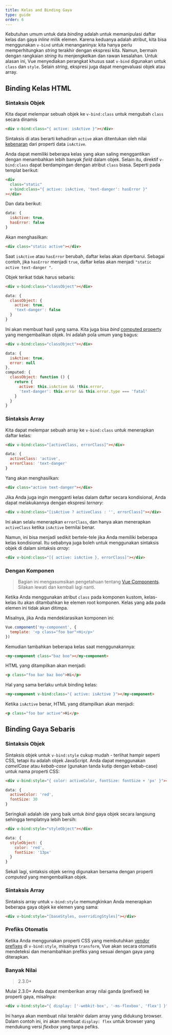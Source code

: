 ```yaml
---
title: Kelas and Binding Gaya
type: guide
order: 6
---
```


Kebutuhan umum untuk data *binding* adalah untuk memanipulasi daftar kelas dan gaya *inline* milik elemen. Karena keduanya adalah atribut, kita bisa menggunakan `v-bind` untuk menanganinya: kita hanya perlu memperhitungkan *string* terakhir dengan ekspresi kita. Namun, bermain dengan rangkaian *string* itu menjengkelkan dan rawan kesalahan. Untuk alasan ini, Vue menyediakan perangkat khusus saat `v-bind` digunakan untuk `class` dan `style`. Selain *string*, ekspresi juga dapat mengevaluasi objek atau array.

## Binding Kelas HTML

### Sintaksis Objek

Kita dapat melempar sebuah objek ke `v-bind:class` untuk mengubah `class` secara dinamis

``` html
<div v-bind:class="{ active: isActive }"></div>
```

Sintaksis di atas berarti kehadiran `active` akan ditentukan oleh nilai [kebenaran](https://developer.mozilla.org/en-US/docs/Glossary/Truthy) dari properti data `isActive`.

Anda dapat memiliki beberapa kelas yang akan saling menggantikan dengan menambahkan lebih banyak *field* dalam objek. Selain itu, direktif `v-bind:class` dapat berdampingan dengan atribut `class` biasa. Seperti pada templat berikut:

``` html
<div
  class="static"
  v-bind:class="{ active: isActive, 'text-danger': hasError }"
></div>
```

Dan data berikut:

``` js
data: {
  isActive: true,
  hasError: false
}
```

Akan menghasilkan:

``` html
<div class="static active"></div>
```

Saat `isActive` atau `hasError` berubah, daftar kelas akan diperbarui. Sebagai contoh, jika `hasError` menjadi `true`, daftar kelas akan menjadi `"static active text-danger "`.

Objek terikat tidak harus sebaris:

``` html
<div v-bind:class="classObject"></div>
```
``` js
data: {
  classObject: {
    active: true,
    'text-danger': false
  }
}
```

Ini akan membuat hasil yang sama. Kita juga bisa *bind* [computed property](computed.html) yang mengembalikan objek. Ini adalah pola umum yang bagus:

``` html
<div v-bind:class="classObject"></div>
```
``` js
data: {
  isActive: true,
  error: null
},
computed: {
  classObject: function () {
    return {
      active: this.isActive && !this.error,
      'text-danger': this.error && this.error.type === 'fatal'
    }
  }
}
```

### Sintaksis Array

Kita dapat melempar sebuah array ke `v-bind:class` untuk menerapkan daftar kelas:

``` html
<div v-bind:class="[activeClass, errorClass]"></div>
```
``` js
data: {
  activeClass: 'active',
  errorClass: 'text-danger'
}
```

Yang akan menghasilkan:

``` html
<div class="active text-danger"></div>
```

Jika Anda juga ingin mengganti kelas dalam daftar secara kondisional, Anda dapat melakukannya dengan ekspresi *ternary*:

``` html
<div v-bind:class="[isActive ? activeClass : '', errorClass]"></div>
```

Ini akan selalu menerapkan `errorClass`, dan hanya akan menerapkan `activeClass` ketika `isActive` bernilai benar.

Namun, ini bisa menjadi sedikit bertele-tele jika Anda memiliki beberapa kelas kondisional. Itu sebabnya juga boleh untuk menggunakan sintaksis objek di dalam sintaksis *array*:

``` html
<div v-bind:class="[{ active: isActive }, errorClass]"></div>
```

### Dengan Komponen

> Bagian ini mengasumsikan pengetahuan tentang [Vue Components](components.html). Silakan lewati dan kembali lagi nanti.

Ketika Anda menggunakan atribut `class` pada komponen kustom, kelas-kelas itu akan ditambahkan ke elemen root komponen. Kelas yang ada pada elemen ini tidak akan ditimpa.

Misalnya, jika Anda mendeklarasikan komponen ini:

``` js
Vue.component('my-component', {
  template: '<p class="foo bar">Hi</p>'
})
```

Kemudian tambahkan beberapa kelas saat menggunakannya:

``` html
<my-component class="baz boo"></my-component>
```

HTML yang ditampilkan akan menjadi:

``` html
<p class="foo bar baz boo">Hi</p>
```

Hal yang sama berlaku untuk binding kelas:

``` html
<my-component v-bind:class="{ active: isActive }"></my-component>
```

Ketika `isActive` benar, HTML yang ditampilkan akan menjadi:

``` html
<p class="foo bar active">Hi</p>
```

## Binding Gaya Sebaris

### Sintaksis Objek

Sintaksis objek untuk `v-bind:style` cukup mudah - terlihat hampir seperti CSS, tetapi itu adalah objek JavaScript. Anda dapat menggunakan *camelCase* atau *kebab-case* (gunakan tanda kutip dengan kebab-case) untuk nama properti CSS:

``` html
<div v-bind:style="{ color: activeColor, fontSize: fontSize + 'px' }"></div>
```
``` js
data: {
  activeColor: 'red',
  fontSize: 30
}
```

Seringkali adalah ide yang baik untuk *bind* gaya objek secara langsung sehingga templatnya lebih bersih:

``` html
<div v-bind:style="styleObject"></div>
```
``` js
data: {
  styleObject: {
    color: 'red',
    fontSize: '13px'
  }
}
```

Sekali lagi, sintaksis objek sering digunakan bersama dengan properti *computed*  yang mengembalikan objek.

### Sintaksis Array

Sintaksis array untuk `v-bind:style` memungkinkan Anda menerapkan beberapa gaya objek ke elemen yang sama:

``` html
<div v-bind:style="[baseStyles, overridingStyles]"></div>
```

### Prefiks Otomatis

Ketika Anda menggunakan properti CSS yang membutuhkan [vendor prefixes](https://developer.mozilla.org/en-US/docs/Glossary/Vendor_Prefix) di `v-bind:style`, misalnya `transform`, Vue akan secara otomatis mendeteksi dan menambahkan prefiks yang sesuai dengan gaya yang diterapkan.

### Banyak Nilai

> 2.3.0+

Mulai 2.3.0+ Anda dapat memberikan array nilai ganda (prefixed) ke properti gaya, misalnya:

``` html
<div v-bind:style="{ display: ['-webkit-box', '-ms-flexbox', 'flex'] }"></div>
```

Ini hanya akan membuat nilai terakhir dalam array yang didukung browser. Dalam contoh ini, ini akan membuat `display: flex` untuk browser yang mendukung versi *flexbox* yang tanpa pefiks.
